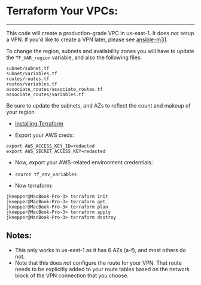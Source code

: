 # Terraform Your VPCs:

---

This code will create a production-grade VPC in us-east-1.  It does _not_
setup a VPN.  If you'd like to create a VPN later, please see [ansible-m31](https://github.com/srflaxu40/ansible-m31).

To change the region, subnets and availability zones you will have to update the `TF_VAR_region` variable, and
also the following files:
```
subnet/subnet.tf
subnet/variables.tf
routes/routes.tf
routes/variables.tf
associate_routes/associate_routes.tf
associate_routes/variables.tf
```
Be sure to update the subnets, and AZs to reflect the count and makeup of your region.

* [Installing Terraform](https://www.terraform.io/intro/getting-started/install.html)

* Export your AWS creds:
```
export AWS_ACCESS_KEY_ID=redacted
export AWS_SECRET_ACCESS_KEY=redacted
```

* Now, export your AWS-related environment credentials:
* `source tf_env_variables`

* Now terraform:

```
jknepper@MacBook-Pro-3> terraform init
jknepper@MacBook-Pro-3> terraform get
jknepper@MacBook-Pro-3> terraform plan
jknepper@MacBook-Pro-3> terraform apply
jknepper@MacBook-Pro-3> terraform destroy
```

## Notes:

* This only works in us-east-1 as it has 6 AZs (a-f), and most others do not.
* Note that this does *not* configure the route for your VPN.  That route needs to be explicitly added to your route tables
  based on the network block of the VPN connection that you choose.
